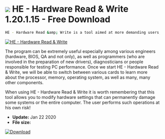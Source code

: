 # ![](https://cdn.softexe.net/static/icon/3/he-hardware-read-write-9111.png) HE - Hardware Read & Write 1.20.1.15 - Free Download

```sh
HE - Hardware Read &amp; Write is a tool aimed at more demanding users, which presents detailed information about individual components of the computer.
```
[![HE - Hardware Read & Write](https://gallery.dpcdn.pl/imgc/Tools/85111/g_-_420x350_1.5_-_x72020dd9-723d-4b87-8dff-d01a32485d05.jpg)](https://softexe.net/win/system/diagnostics-tests/he-hardware-read-write:appp.html)

The program can be extremely useful especially among various engineers (hardware, BIOS, QA and not only), as well as programmers (who are involved in the preparation of new drivers), diagnosticians or people responsible for testing PC performance. Once we start HE - Hardware Read &amp; Write, we will be able to switch between various cards to learn more about the processor, memory, operating system, as well as many, many other components.
 
 When using HE - Hardware Read &amp; Write it is worth remembering that this tool allows you to modify hardware settings that can permanently damage some systems or the entire computer. The user performs such operations at his own risk!


- **Update:** Jan 22 2020
- **File size:** 

[![Download](https://cdn.softexe.net/static/img/download.png)](https://softexe.net/win/system/diagnostics-tests/he-hardware-read-write:appp.html)

